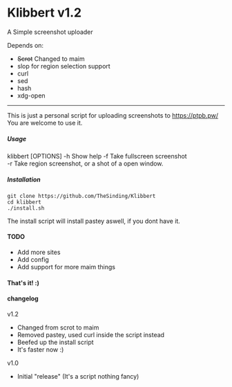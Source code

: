 # Klibbert v1.2
A Simple screenshot uploader

Depends on:
+ ~~Scrot~~ Changed to maim
+ slop for region selection support
+ curl
+ sed
+ hash
+ xdg-open

---

This is just a personal script for uploading screenshots to https://ptpb.pw/   
You are welcome to use it.

##### Usage
klibbert [OPTIONS]
-h Show help
-f Take fullscreen screenshot  
-r Take region screenshot, or a shot of a open window.


##### Installation
```
git clone https://github.com/TheSinding/Klibbert
cd klibbert
./install.sh
```

The install script will install pastey aswell, if you dont have it.
#### TODO 
+ Add more sites 
+ Add config
+ Add support for more maim things


#### That's it! :) 


#### changelog
v1.2

+ Changed from scrot to maim
+ Removed pastey, used curl inside the script instead
+ Beefed up the install script
+ It's faster now :)

v1.0

+ Initial "release" (It's a script nothing fancy)
